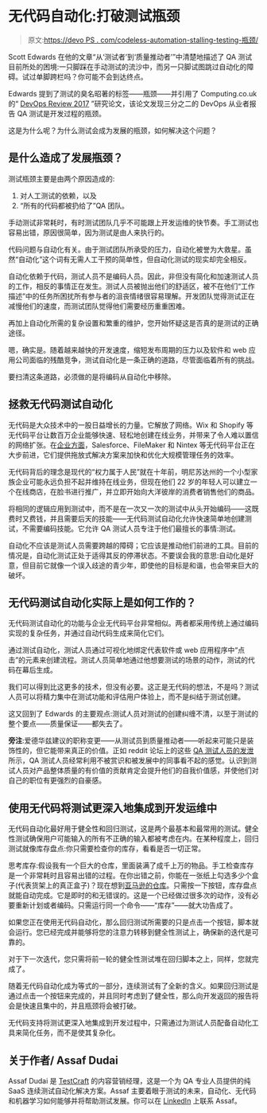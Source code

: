 # 无代码自动化:打破测试瓶颈

> 原文:[https://devo PS . com/codeless-automation-stalling-testing-瓶颈/](https://devops.com/codeless-automation-shattering-testing-bottleneck/)

Scott Edwards 在他的文章“从‘测试者’到‘质量推动者’”中清楚地描述了 QA 测试目前所处的困境:一只脚踩在手动测试的流沙中，而另一只脚试图跳过自动化的障碍。试过单脚跨栏吗？你可能不会到达终点。

Edwards 提到了测试的臭名昭著的标签——瓶颈——并引用了 Computing.co.uk 的“ [DevOps Review 2017](https://www.computing.co.uk/digital_assets/634fe325-aa28-41d5-8676-855b06567fe2/CTG-DevOps-Review-2017.pdf) ”研究论文，该论文发现三分之二的 DevOps 从业者报告 QA 测试是开发过程的瓶颈。

这是为什么呢？为什么测试会成为发展的瓶颈，如何解决这个问题？

## **是什么造成了发展瓶颈？**

测试瓶颈主要是由两个原因造成的:

1.  对人工测试的依赖，以及
2.  “所有的代码都被扔给了”QA 团队。

手动测试非常耗时，有时测试团队几乎不可能跟上开发运维的快节奏。手工测试也容易出错，原因很简单，因为测试是由人来执行的。

代码问题与自动化有关。由于测试团队所承受的压力，自动化被誉为大救星。虽然“自动化”这个词有无需人工干预的简单性，但自动化测试的现实却完全相反。

自动化依赖于代码，测试人员不是编码人员。因此，非但没有简化和加速测试人员的工作，相反的事情正在发生。测试人员被抛出他们的舒适区，被不在他们“工作描述”中的任务所困扰所有参与者的沮丧情绪很容易理解。开发团队觉得测试正在减慢他们的速度，而测试团队觉得他们需要经历重重困难。

再加上自动化所需的复杂设置和繁重的维护，您开始怀疑这是否真的是测试的正确途径。

嗯，确实是。随着越来越快的开发速度，缩短发布周期的压力以及软件和 web 应用公司面临的残酷竞争，测试自动化是一条正确的道路，尽管面临着所有的挑战。

要扫清这条道路，必须做的是将编码从自动化中移除。

## **拯救无代码测试自动化**

无代码是大众技术中的一股日益增长的力量。它解放了网络。Wix 和 Shopify 等无代码平台让数百万企业能够快速、轻松地创建在线业务，并带来了令人难以置信的网络扩张。在[企业方面](https://www.g2crowd.com/categories/no-code-development-platforms)，Salesforce、FileMaker 和 Nintex 等无代码平台正在大步前进，它们提供拖放式解决方案来加快和优化大规模管理任务的效率。

无代码背后的理念是现代的“权力属于人民”就在十年前，明尼苏达州的一个小型家族企业可能永远负担不起并维持在线业务，但现在他们 22 岁的年轻人可以建立一个在线商店，在脸书进行推广，并立即开始向大洋彼岸的消费者销售他们的商品。

将相同的逻辑应用到测试中，而不是在一次又一次的测试中从头开始编码——这既费时又费钱，并且需要后天的技能——无代码测试自动化允许快速简单地创建测试，不需要编码技能。它允许 QA 测试人员专注于他们最擅长的事情:测试。

自动化不应该是测试人员需要跨越的障碍；它应该是推动他们前进的工具。目前的情况是，自动化测试正处于适得其反的停滞状态。不要误会我的意思:自动化是好意，但目前它就像一个误入歧途的青少年，即使他的目标是和谐，也会带来巨大的破坏。

## 无代码测试自动化实际上是如何工作的？

无代码测试自动化的功能与企业无代码平台非常相似。两者都采用传统上通过编码实现的复杂任务，并通过自动代码生成来简化它们。

通过测试自动化，测试人员通过可视化地绑定代表软件或 web 应用程序中“点击”的元素来创建流程。测试人员简单地通过他想要测试的场景的动作，测试的代码在幕后生成。

我们可以得到比这更多的技术，但没有必要。这正是无代码的想法，不是吗？测试人员可以将精力集中在测试功能和评估用户体验上，而不是纠结于测试创建。

这又回到了 Edwards 的主要观点:测试人员对测试的创建纠缠不清，以至于测试的整个要点——质量保证——都失去了。

**旁注**:爱德华兹建议的职称变更——从测试员到质量推动者——听起来可能只是装饰性的，但它能带来真正的价值。正如 reddit 论坛上的这些 [QA 测试人员的发泄](https://www.testcraft.io/how-qa-testers-really-feel-real-quotes-from-real-qa-testers/)所示，QA 测试人员经常利用不被赏识和被发展中的同事看不起的感觉。认识到测试人员对产品整体质量的有价值的贡献肯定会提升他们的自我价值感，并使他们对自己的职位有更强烈的自豪感。

## **使用无代码将测试更深入地集成到开发运维中**

无代码自动化最好用于健全性和回归测试，这是两个最基本和最常用的测试。健全性测试确保用户可能输入的所有不正确的输入都被考虑在内。在某种程度上，回归测试就像库存盘点:你只需要检查你的库存，看看是否一切正常。

思考库存:假设我有一个巨大的仓库，里面装满了成千上万的物品。手工检查库存是一个非常耗时且容易出错的过程。在你出错之前，你能在一张纸上勾选多少个盒子(代表货架上的真正盒子)？现在想到[亚马逊的仓库](https://www.youtube.com/watch?v=cLVCGEmkJs0)。只需按一下按钮，库存盘点就能自动完成。它是即时的和无错误的。这是一个已经做过很多次的动作，没有必要重新计划或者编码。只需运行同一个命令——“库存”——就大功告成了。

如果您正在使用无代码自动化，那么回归测试所需要的只是点击一个按钮，脚本就会运行。您已经完成并能够将您的注意力转移到健全性测试上，确保新的迭代是可靠的。

对于下一次迭代，您只需将前一轮的健全性测试堆在回归脚本之上，同样，您就完成了。

随着无代码自动化成为等式的一部分，连续测试有了全新的含义。如果回归测试是通过点击一个按钮来完成的，并且同时考虑到了健全性，那么向开发返回的报告将会是快速且集中的，并且瓶颈将会被打破。

无代码支持将测试更深入地集成到开发过程中，只需通过为测试人员配备自动化工具来简化任务，而不是使其复杂化。

## 关于作者/ Assaf Dudai

Assaf Dudai 是 [TestCraft](https://www.testcraft.io) 的内容营销经理，这是一个为 QA 专业人员提供的纯 SaaS 连续测试自动化解决方案。Assaf 主要着眼于测试的未来，自动化、无代码和机器学习如何能够并将帮助测试发展。你可以在 [LinkedIn](https://www.linkedin.com/in/assaf-dudai/) 上联系 Assaf。